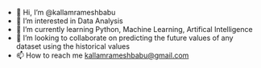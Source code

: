 - 👋 Hi, I’m @kallamrameshbabu
- 👀 I’m interested in Data Analysis
- 🌱 I’m currently learning Python, Machine Learning, Artifical Intelligence
- 💞️ I’m looking to collaborate on predicting the future values of any dataset using the historical values
- 📫 How to reach me kallamrameshbabu@gmail.com

<!---
kallamrameshbabu/kallamrameshbabu is a ✨ special ✨ repository because its `README.md` (this file) appears on your GitHub profile.
You can click the Preview link to take a look at your changes.
--->
